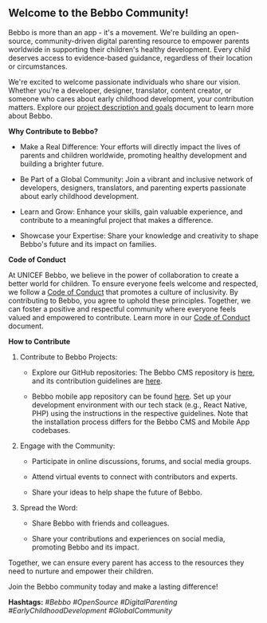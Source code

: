 ## Welcome to the Bebbo Community!

Bebbo is more than an app - it\'s a movement. We\'re building an
open-source, community-driven digital parenting resource to empower
parents worldwide in supporting their children\'s healthy development.
Every child deserves access to evidence-based guidance, regardless of
their location or circumstances.

We\'re excited to welcome passionate individuals who share our vision.
Whether you\'re a developer, designer, translator, content creator, or
someone who cares about early childhood development, your contribution
matters. Explore our [project description and goals](DESCRIPTION_GOALS.md)
document to learn more about Bebbo.

**Why Contribute to Bebbo?**

- Make a Real Difference: Your efforts will directly impact the lives of parents and children worldwide,
  promoting healthy development and building a brighter future.

- Be Part of a Global Community: Join a vibrant and inclusive network of developers, designers,
  translators, and parenting experts passionate about early childhood development.

- Learn and Grow: Enhance your skills, gain valuable experience, and contribute to a meaningful project that makes a difference.

- Showcase your Expertise: Share your knowledge and creativity to shape Bebbo's future and its impact on families.

**Code of Conduct**

At UNICEF Bebbo, we believe in the power of collaboration to create a
better world for children. To ensure everyone feels welcome and
respected, we follow a [Code of Conduct](CODE_OF_CONDUCT.md)
that promotes a culture of inclusivity. By contributing to Bebbo, you
agree to uphold these principles. Together, we can foster a positive and
respectful community where everyone feels valued and empowered to
contribute. Learn more in our [Code of Conduct](CODE_OF_CONDUCT.md) document.

**How to Contribute**

1.  Contribute to Bebbo Projects:

    - Explore our GitHub repositories: The Bebbo CMS repository is [here](https://github.com/UNICEFECAR/parenting-app-bebbo-CMS),
      and its contribution guidelines are [here](CONTRIBUTING.md).

    - Bebbo mobile app repository can be found [here](https://github.com/UNICEFECAR/parenting-app-bebbo-mobile).
      Set up your development environment with our tech stack (e.g., React Native, PHP) using the instructions in the respective guidelines.
      Note that the installation process differs for the Bebbo CMS and Mobile App codebases.

2.  Engage with the Community:

    - Participate in online discussions, forums, and social media groups.

    - Attend virtual events to connect with contributors and experts.

    - Share your ideas to help shape the future of Bebbo.

3.  Spread the Word:

    - Share Bebbo with friends and colleagues.

    - Share your contributions and experiences on social media, promoting Bebbo and its impact.

Together, we can ensure every parent has access to the resources they
need to nurture and empower their children.

Join the Bebbo community today and make a lasting difference!

**Hashtags:** 
*#Bebbo* *#OpenSource* *#DigitalParenting* *#EarlyChildhoodDevelopment* *#GlobalCommunity*  

